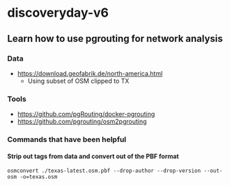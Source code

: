 # discoveryday-v6
## Learn how to use pgrouting for network analysis

### Data
* https://download.geofabrik.de/north-america.html
  * Using subset of OSM clipped to TX

### Tools
* https://github.com/pgRouting/docker-pgrouting
* https://github.com/pgrouting/osm2pgrouting

### Commands that have been helpful

#### Strip out tags from data and convert out of the PBF format
`osmconvert ./texas-latest.osm.pbf --drop-author --drop-version --out-osm -o=texas.osm`
